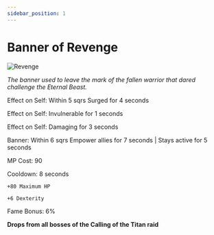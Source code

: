 ```yaml
---
sidebar_position: 1
---
```


# Banner of Revenge

![Revenge](https://vwiki.valorserver.com/api/item/picture/banner%20of%20revenge)

<i>The banner used to leave the mark of the fallen warrior that dared challenge the Eternal Beast.</i>

Effect on Self: Within 5 sqrs Surged for 4 seconds

Effect on Self: Invulnerable for 1 seconds

Effect on Self: Damaging for 3 seconds

Banner: Within 6 sqrs Empower allies for 7 seconds | Stays active for 5 seconds

MP Cost: 90

Cooldown: 8 seconds

    +80 Maximum HP
    
    +6 Dexterity

Fame Bonus: 6%

**Drops from all bosses of the Calling of the Titan raid**
